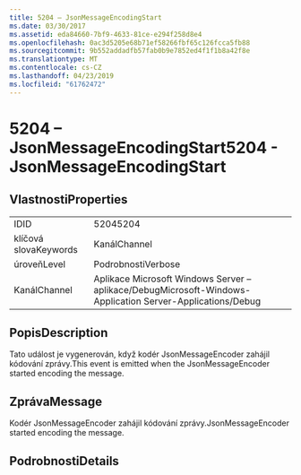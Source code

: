 ```yaml
---
title: 5204 – JsonMessageEncodingStart
ms.date: 03/30/2017
ms.assetid: eda84660-7bf9-4633-81ce-e294f258d8e4
ms.openlocfilehash: 0ac3d5205e68b71ef58266fbf65c126fcca5fb88
ms.sourcegitcommit: 9b552addadfb57fab0b9e7852ed4f1f1b8a42f8e
ms.translationtype: MT
ms.contentlocale: cs-CZ
ms.lasthandoff: 04/23/2019
ms.locfileid: "61762472"
---
```

# <a name="5204---jsonmessageencodingstart"></a><span data-ttu-id="27a2d-102">5204 – JsonMessageEncodingStart</span><span class="sxs-lookup"><span data-stu-id="27a2d-102">5204 - JsonMessageEncodingStart</span></span>
## <a name="properties"></a><span data-ttu-id="27a2d-103">Vlastnosti</span><span class="sxs-lookup"><span data-stu-id="27a2d-103">Properties</span></span>  
  
|||  
|-|-|  
|<span data-ttu-id="27a2d-104">ID</span><span class="sxs-lookup"><span data-stu-id="27a2d-104">ID</span></span>|<span data-ttu-id="27a2d-105">5204</span><span class="sxs-lookup"><span data-stu-id="27a2d-105">5204</span></span>|  
|<span data-ttu-id="27a2d-106">klíčová slova</span><span class="sxs-lookup"><span data-stu-id="27a2d-106">Keywords</span></span>|<span data-ttu-id="27a2d-107">Kanál</span><span class="sxs-lookup"><span data-stu-id="27a2d-107">Channel</span></span>|  
|<span data-ttu-id="27a2d-108">úroveň</span><span class="sxs-lookup"><span data-stu-id="27a2d-108">Level</span></span>|<span data-ttu-id="27a2d-109">Podrobnosti</span><span class="sxs-lookup"><span data-stu-id="27a2d-109">Verbose</span></span>|  
|<span data-ttu-id="27a2d-110">Kanál</span><span class="sxs-lookup"><span data-stu-id="27a2d-110">Channel</span></span>|<span data-ttu-id="27a2d-111">Aplikace Microsoft Windows Server – aplikace/Debug</span><span class="sxs-lookup"><span data-stu-id="27a2d-111">Microsoft-Windows-Application Server-Applications/Debug</span></span>|  
  
## <a name="description"></a><span data-ttu-id="27a2d-112">Popis</span><span class="sxs-lookup"><span data-stu-id="27a2d-112">Description</span></span>  
 <span data-ttu-id="27a2d-113">Tato událost je vygenerován, když kodér JsonMessageEncoder zahájil kódování zprávy.</span><span class="sxs-lookup"><span data-stu-id="27a2d-113">This event is emitted when the JsonMessageEncoder started encoding the message.</span></span>  
  
## <a name="message"></a><span data-ttu-id="27a2d-114">Zpráva</span><span class="sxs-lookup"><span data-stu-id="27a2d-114">Message</span></span>  
 <span data-ttu-id="27a2d-115">Kodér JsonMessageEncoder zahájil kódování zprávy.</span><span class="sxs-lookup"><span data-stu-id="27a2d-115">JsonMessageEncoder started encoding the message.</span></span>  
  
## <a name="details"></a><span data-ttu-id="27a2d-116">Podrobnosti</span><span class="sxs-lookup"><span data-stu-id="27a2d-116">Details</span></span>
